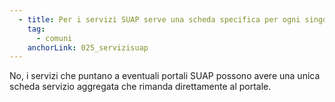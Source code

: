```yaml
---
  - title: Per i servizi SUAP serve una scheda specifica per ogni singolo servizio?
    tag:
      - comuni
    anchorLink: 025_servizisuap
---
```


No, i servizi che puntano a eventuali portali SUAP possono avere una unica scheda servizio aggregata che rimanda direttamente al portale.
